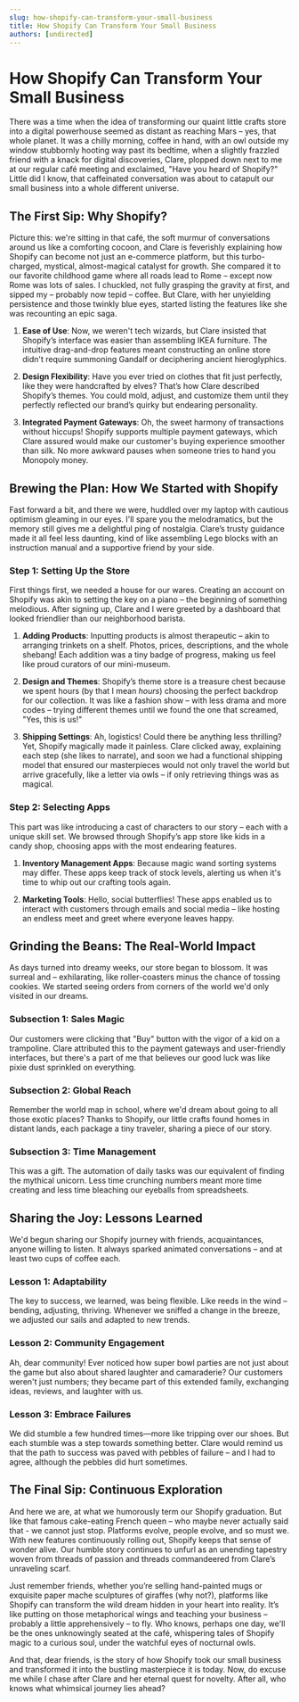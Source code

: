```yaml
---
slug: how-shopify-can-transform-your-small-business
title: How Shopify Can Transform Your Small Business
authors: [undirected]
---
```



# How Shopify Can Transform Your Small Business

There was a time when the idea of transforming our quaint little crafts store into a digital powerhouse seemed as distant as reaching Mars – yes, that whole planet. It was a chilly morning, coffee in hand, with an owl outside my window stubbornly hooting way past its bedtime, when a slightly frazzled friend with a knack for digital discoveries, Clare, plopped down next to me at our regular café meeting and exclaimed, "Have you heard of Shopify?" Little did I know, that caffeinated conversation was about to catapult our small business into a whole different universe. 

## The First Sip: Why Shopify?

Picture this: we're sitting in that café, the soft murmur of conversations around us like a comforting cocoon, and Clare is feverishly explaining how Shopify can become not just an e-commerce platform, but this turbo-charged, mystical, almost-magical catalyst for growth. She compared it to our favorite childhood game where all roads lead to Rome – except now Rome was lots of sales. I chuckled, not fully grasping the gravity at first, and sipped my – probably now tepid – coffee. But Clare, with her unyielding persistence and those twinkly blue eyes, started listing the features like she was recounting an epic saga.

1. **Ease of Use**: Now, we weren't tech wizards, but Clare insisted that Shopify’s interface was easier than assembling IKEA furniture. The intuitive drag-and-drop features meant constructing an online store didn't require summoning Gandalf or deciphering ancient hieroglyphics.

2. **Design Flexibility**: Have you ever tried on clothes that fit just perfectly, like they were handcrafted by elves? That’s how Clare described Shopify’s themes. You could mold, adjust, and customize them until they perfectly reflected our brand’s quirky but endearing personality.

3. **Integrated Payment Gateways**: Oh, the sweet harmony of transactions without hiccups! Shopify supports multiple payment gateways, which Clare assured would make our customer's buying experience smoother than silk. No more awkward pauses when someone tries to hand you Monopoly money.

## Brewing the Plan: How We Started with Shopify

Fast forward a bit, and there we were, huddled over my laptop with cautious optimism gleaming in our eyes. I'll spare you the melodramatics, but the memory still gives me a delightful ping of nostalgia. Clare’s trusty guidance made it all feel less daunting, kind of like assembling Lego blocks with an instruction manual and a supportive friend by your side.

### Step 1: Setting Up the Store

First things first, we needed a house for our wares. Creating an account on Shopify was akin to setting the key on a piano – the beginning of something melodious. After signing up, Clare and I were greeted by a dashboard that looked friendlier than our neighborhood barista.

1. **Adding Products**: Inputting products is almost therapeutic – akin to arranging trinkets on a shelf. Photos, prices, descriptions, and the whole shebang! Each addition was a tiny badge of progress, making us feel like proud curators of our mini-museum.

2. **Design and Themes**: Shopify’s theme store is a treasure chest because we spent hours (by that I mean *hours*) choosing the perfect backdrop for our collection. It was like a fashion show – with less drama and more codes – trying different themes until we found the one that screamed, "Yes, this is us!"

3. **Shipping Settings**: Ah, logistics! Could there be anything less thrilling? Yet, Shopify magically made it painless. Clare clicked away, explaining each step (she likes to narrate), and soon we had a functional shipping model that ensured our masterpieces would not only travel the world but arrive gracefully, like a letter via owls – if only retrieving things was as magical.

### Step 2: Selecting Apps

This part was like introducing a cast of characters to our story – each with a unique skill set. We browsed through Shopify’s app store like kids in a candy shop, choosing apps with the most endearing features.

1. **Inventory Management Apps**: Because magic wand sorting systems may differ. These apps keep track of stock levels, alerting us when it's time to whip out our crafting tools again.

2. **Marketing Tools**: Hello, social butterflies! These apps enabled us to interact with customers through emails and social media – like hosting an endless meet and greet where everyone leaves happy.

## Grinding the Beans: The Real-World Impact

As days turned into dreamy weeks, our store began to blossom. It was surreal and – exhilarating, like roller-coasters minus the chance of tossing cookies. We started seeing orders from corners of the world we'd only visited in our dreams.

### Subsection 1: Sales Magic

Our customers were clicking that "Buy" button with the vigor of a kid on a trampoline. Clare attributed this to the payment gateways and user-friendly interfaces, but there's a part of me that believes our good luck was like pixie dust sprinkled on everything.

### Subsection 2: Global Reach

Remember the world map in school, where we'd dream about going to all those exotic places? Thanks to Shopify, our little crafts found homes in distant lands, each package a tiny traveler, sharing a piece of our story.

### Subsection 3: Time Management

This was a gift. The automation of daily tasks was our equivalent of finding the mythical unicorn. Less time crunching numbers meant more time creating and less time bleaching our eyeballs from spreadsheets.

## Sharing the Joy: Lessons Learned

We'd begun sharing our Shopify journey with friends, acquaintances, anyone willing to listen. It always sparked animated conversations – and at least two cups of coffee each. 

### Lesson 1: Adaptability

The key to success, we learned, was being flexible. Like reeds in the wind – bending, adjusting, thriving. Whenever we sniffed a change in the breeze, we adjusted our sails and adapted to new trends.

### Lesson 2: Community Engagement

Ah, dear community! Ever noticed how super bowl parties are not just about the game but also about shared laughter and camaraderie? Our customers weren't just numbers; they became part of this extended family, exchanging ideas, reviews, and laughter with us.

### Lesson 3: Embrace Failures

We did stumble a few hundred times—more like tripping over our shoes. But each stumble was a step towards something better. Clare would remind us that the path to success was paved with pebbles of failure – and I had to agree, although the pebbles did hurt sometimes.

## The Final Sip: Continuous Exploration

And here we are, at what we humorously term our Shopify graduation. But like that famous cake-eating French queen – who maybe never actually said that - we cannot just stop. Platforms evolve, people evolve, and so must we. With new features continuously rolling out, Shopify keeps that sense of wonder alive. Our humble story continues to unfurl as an unending tapestry woven from threads of passion and threads commandeered from Clare’s unraveling scarf.

Just remember friends, whether you’re selling hand-painted mugs or exquisite paper mache sculptures of giraffes (why not?), platforms like Shopify can transform the wild dream hidden in your heart into reality. It’s like putting on those metaphorical wings and teaching your business – probably a little apprehensively – to fly. Who knows, perhaps one day, we'll be the ones unknowingly seated at the café, whispering tales of Shopify magic to a curious soul, under the watchful eyes of nocturnal owls.

And that, dear friends, is the story of how Shopify took our small business and transformed it into the bustling masterpiece it is today. Now, do excuse me while I chase after Clare and her eternal quest for novelty. After all, who knows what whimsical journey lies ahead?